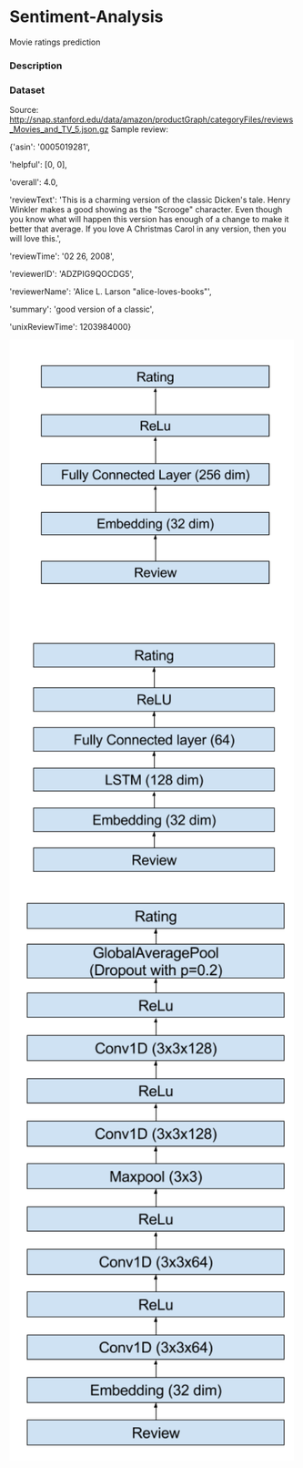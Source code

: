 # Sentiment-Analysis
Movie ratings prediction

### Description



### Dataset
Source: http://snap.stanford.edu/data/amazon/productGraph/categoryFiles/reviews_Movies_and_TV_5.json.gz
Sample review:

{'asin': '0005019281',

 'helpful': [0, 0],
 
 'overall': 4.0,
 
 'reviewText': 'This is a charming version of the classic Dicken\'s tale.  Henry Winkler makes a good showing as the "Scrooge" character.  Even though you know what will happen this version has enough of a change to make it better that average.  If you love A Christmas Carol in any version, then you will love this.',
 
 'reviewTime': '02 26, 2008',
 
 'reviewerID': 'ADZPIG9QOCDG5',
 
 'reviewerName': 'Alice L. Larson "alice-loves-books"',
 
 'summary': 'good version of a classic',
 
 'unixReviewTime': 1203984000}
 
 
<img src="https://github.com/shashanktyagi/Sentiment-Analysis/blob/master/mlp.png" width=500 align="middle" >

<img src="https://github.com/shashanktyagi/Sentiment-Analysis/blob/master/lstm.png" width=500 align="middle" >

<img src="https://github.com/shashanktyagi/Sentiment-Analysis/blob/master/conv1d.png" width=500 align="middle" >
